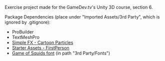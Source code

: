 Exercise project made for the GameDev.tv's Unity 3D course, section 6.

Package Dependencies (place under "Imported Assets/3rd Party", which is ignored by .gitignore):
- ProBuilder
- TextMeshPro
- [Simple FX - Cartoon Particles](https://assetstore.unity.com/packages/vfx/particles/simple-fx-cartoon-particles-67834)
- [Starter Assets - FirstPerson](https://assetstore.unity.com/packages/essentials/starter-assets-firstperson-updates-in-new-charactercontroller-pa-196525)
- [Game of Squids font](https://www.dafont.com/it/game-of-squids.font) (in path "3rd Party/Fonts")